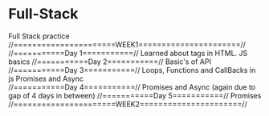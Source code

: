 # Full-Stack
Full Stack practice 
//======================WEEK1======================//
//===========Day 1===========//
Learned about tags in HTML.
JS basics 
//===========Day 2===========//
Basic's of API
//===========Day 3===========//
Loops, Functions and CallBacks in js
Promises and Async   
//===========Day 4===========//
Promises and Async (again due to gap of 4 days in between)
//===========Day 5===========//
Promises
//======================WEEK2======================//
